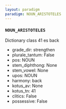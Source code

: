 ```yaml
---
layout: paradigm
paradigm: NOUN_ARISTOTELES
---
```

### ` NOUN_ARISTOTELES `

Dictionary class 41 es back
* grade_dir: strengthen
* plurale_tantum: False
* pos: NOUN
* stem_diphthong: None
* stem_vowel: None
* upos: NOUN
* harmony: back
* kotus_av: None
* kotus_tn: 41
* clitics: False
* possessive: False

